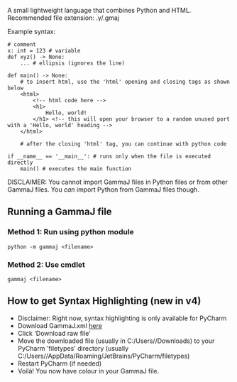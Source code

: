 
A small lightweight language that combines Python and HTML.
Recommended file extension: .γ/.gmaj

Example syntax:
```GammaJ
# comment
x: int = 123 # variable
def xyz() -> None:
    ... # ellipsis (ignores the line)
    
def main() -> None:
    # to insert html, use the 'html' opening and closing tags as shown below
    <html>
        <!-- html code here -->
        <h1>
            Hello, world!
        </h1> <!-- this will open your browser to a random unused port with a 'Hello, world' heading -->
    </html>
    
    # after the closing 'html' tag, you can continue with python code
    
if __name__ == '__main__': # runs only when the file is executed directly
    main() # executes the main function
```

DISCLAIMER: You cannot import GammaJ files in Python files or from other GammaJ files.
            You _can_ import Python from GammaJ files though.

## Running a GammaJ file
### Method 1: Run using python module
```commandline
python -m gammaj <filename>
```
### Method 2: Use cmdlet
```commandline
gammaj <filename>
```

## How to get Syntax Highlighting (new in v4)
- Disclaimer: Right now, syntax highlighting is only available for PyCharm
- Download GammaJ.xml [here](https://github.com/elemenom/gammaj/blob/main/GammaJ.xml)
- Click 'Download raw file'
- Move the downloaded file (usually in C:/Users/<USERNAME>/Downloads) to your PyCharm 'filetypes' directory (usually C:/Users/<USERNAME>/AppData/Roaming/JetBrains/PyCharm<VERSION>/filetypes)
- Restart PyCharm (if needed)
- Voilà! You now have colour in your GammaJ file.